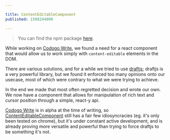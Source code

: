 ```yaml
---

title: ContentEditableComponent
published: 1508244090

---
```


> You can find the npm package [here][ce].

While working on [Codogo Write][codogoWrite], we found a need for a react component that would allow us to work simply with `content-editable` elements in the DOM.

There are various solutions, and for a while we tried to use [draftjs][draftjs]; draftjs is a very powerful library, but we found it enforced too many opinions onto our usecase, most of which were contrary to what we were trying to achieve. 

In the end we made that most often regretted decision and wrote our own. We now have a component that allows for manipulation of rich text and cursor position through a simple, react-y api.

[Codogo Write][codogoWrite] is in alpha at the time of writing, so [ContentEditableComponent][ce] still has a fair few idiosyncracies (eg. it's only been tested on chrome), but it's under constant active development, and is already proving more versatile and powerful than trying to force draftjs to be something it's not.

[ce]: https://www.npmjs.com/package/content-editable-component
[codogoWrite]: https://write.codogo.io
[draftjs]: https://draftjs.org/
